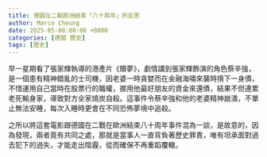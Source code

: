 ```yaml
---
title: 德國在二戰歐洲結束「八十周年」的反思
author: Marco Cheung
date: 2025-05-08:00:00 +0800
categories: [德國 歷史]
tags: [歷史]
---
```


早一星期看了張家輝執導的港產片《贖夢》，劇情講到張家輝飾演的角色蔡辛強，是一個患有精神錯亂的士司機，因老婆一時貪婪而在金融海嘯來襲時揹下一身債，不惜運用自己當時在股票行的職權，挪用他最好朋友的資金來還債，結果不但連累老死輸身家，導致對方全家燒炭自殺。這事件令蔡辛強和他的老婆精神崩潰，不單止無法安睡，每次入睡時更會在不同恐怖夢境中追殺。

之所以將這套電影跟德國在二戰在歐洲結束八十周年事件混為一談，是故意的，因為發現，兩者竟有共同之處，那就是當事人一直背負著歷史罪責，唯有坦承面對過去犯下的過失，才能走出陰霾，從而確保不再重蹈覆轍。